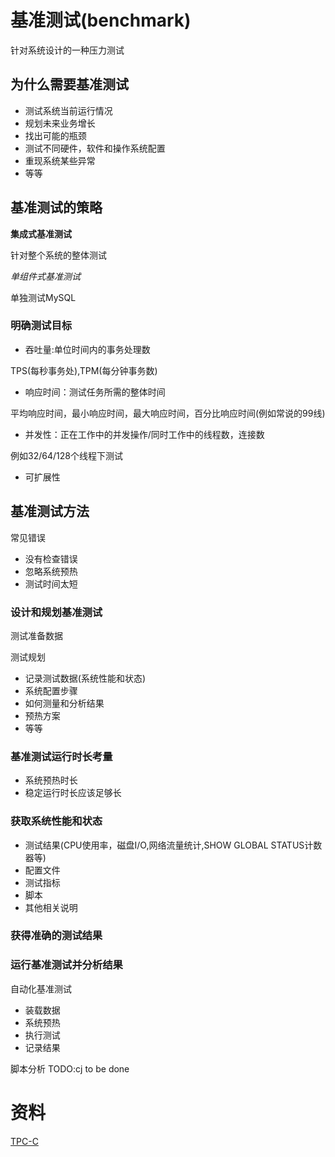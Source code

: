 # 基准测试(benchmark)
针对系统设计的一种压力测试

## 为什么需要基准测试
* 测试系统当前运行情况
* 规划未来业务增长
* 找出可能的瓶颈
* 测试不同硬件，软件和操作系统配置
* 重现系统某些异常
* 等等

## 基准测试的策略
**集成式基准测试**

针对整个系统的整体测试

*单组件式基准测试*

单独测试MySQL

### 明确测试目标
* 吞吐量:单位时间内的事务处理数

TPS(每秒事务处),TPM(每分钟事务数)

* 响应时间：测试任务所需的整体时间

平均响应时间，最小响应时间，最大响应时间，百分比响应时间(例如常说的99线)

* 并发性：正在工作中的并发操作/同时工作中的线程数，连接数

例如32/64/128个线程下测试

* 可扩展性


## 基准测试方法
常见错误
* 没有检查错误
* 忽略系统预热
* 测试时间太短

### 设计和规划基准测试

测试准备数据

测试规划
* 记录测试数据(系统性能和状态)
* 系统配置步骤
* 如何测量和分析结果
* 预热方案
* 等等

### 基准测试运行时长考量
* 系统预热时长
* 稳定运行时长应该足够长

### 获取系统性能和状态
* 测试结果(CPU使用率，磁盘I/O,网络流量统计,SHOW GLOBAL STATUS计数器等)
* 配置文件
* 测试指标
* 脚本
* 其他相关说明

### 获得准确的测试结果

### 运行基准测试并分析结果
自动化基准测试

* 装载数据
* 系统预热
* 执行测试
* 记录结果

脚本分析
TODO:cj to be done
# 资料
[TPC-C](http://www.tpc.org/)
